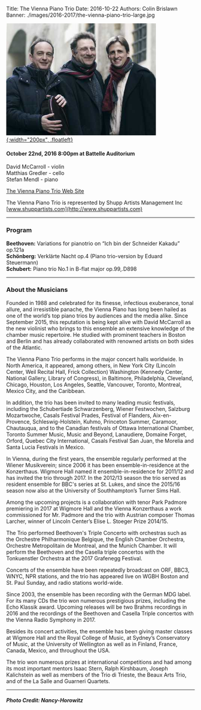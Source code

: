 Title: The Vienna Piano Trio
Date: 2016-10-22
Authors: Colin Brislawn
Banner: ./images/2016-2017/the-vienna-piano-trio-large.jpg

[![ ](/images/2016-2017/the-vienna-piano-trio400.jpg){:width="200px", .floatleft}]({filename}./ViennaPianoTrio.md)

#### October 22nd, 2016 8:00pm at Battelle Auditorium

David McCarroll - violin <br>
Matthias Gredler - cello <br>
Stefan Mendl - piano

[The Vienna Piano Trio Web Site](http://www.viennapianotrio.com/)

The Vienna Piano Trio is represented by Shupp Artists Management Inc [www.shuppartists.com](http://www.shuppartists.com)

---

### Program

**Beethoven:** Variations for pianotrio on “Ich bin der Schneider Kakadu” op.121a <br>
**Schönberg:** Verklärte Nacht op.4 (Piano trio-version by Eduard Steuermann) <br>
**Schubert:** Piano trio No.1 in B-flat major op.99,.D898

---

### About the Musicians

Founded in 1988 and celebrated for its finesse, infectious exuberance, tonal allure, and  irresistible panache, the Vienna Piano has long been hailed as one of the world’s top piano trios by audiences and the media alike.  Since September 2015, this reputation is being kept alive with David McCarroll as the new violinist who brings to this ensemble an extensive knowledge of the chamber music repertoire. He studied with prominent teachers in Boston and Berlin and has already collaborated with renowned artists on both sides of the Atlantic.

The Vienna Piano Trio performs in the major concert halls worldwide.  In North America, it appeared, among others, in New York City (Lincoln Center, Weil Recital Hall, Frick Collection) Washington (Kennedy Center, National Gallery, Library of Congress), in Baltimore,  Philadelphia, Cleveland, Chicago, Houston, Los Angeles, Seattle, Vancouver, Toronto, Montreal, Mexico City, and the Caribbean.

In addition, the trio has been invited to many leading music festivals, including the Schubertiade Schwarzenberg,  Wiener Festwochen, Salzburg Mozartwoche, Casals Festival Prades,  Festival of Flanders, Aix-en-Provence, Schleswig-Holstein, Kuhmo, Princeton Summer, Caramoor, Chautauqua, and to the Canadian festivals of Ottawa International Chamber, Toronto Summer Music, Music and Beyond, Lanaudiere, Domaine Forget, Orford, Quebec City International, Casals Festival San Juan,  the Morelia and Santa Lucia Festivals in Mexico.

In Vienna, during the first years, the ensemble regularly performed at the Wiener Musikverein;  since 2006  it has been ensemble-in-residence at  the Konzerthaus.  Wigmore Hall named it ensemble-in-residence for 2011/12 and has invited the trio through 2017.  In the 2012/13 season the trio served as resident ensemble for BBC's series at St. Lukes, and since the 2015/16 season now also at the University of Southhampton’s  Turner Sims Hall.

Among the upcoming projects is a collaboration with tenor Park Padmore premiering in 2017 at Wigmore Hall and the Vienna Konzerthaus a work commissioned for Mr. Padmore and the trio with Austrian  composer Thomas Larcher, winner of Lincoln Center’s Elise L. Stoeger Prize 2014/15.

The Trio performed Beethoven's Triple Concerto with orchestras such as the Orchestre Philharmonique Belgique, the English Chamber Orchestra, Orchestre Metropolitain de Montreal, and  the Munich Chamber.  It will perform  the Beethoven and the Casella triple concertos with the Tonkuenstler Orchestra at the 2017 Grafenegg Festival.

Concerts of the ensemble have been repeatedly broadcast on ORF, BBC3, WNYC, NPR stations, and the trio has appeared live on WGBH Boston and St. Paul Sunday, and radio stations world-wide.

Since 2003,  the ensemble has been recording with the German MDG label.   For its many CDs the trio won numerous prestigious prizes, including the Echo Klassik award.   Upcoming releases will be two Brahms recordings in 2016 and the recordings of the Beethoven and Casella Triple concertos with the Vienna Radio Symphony in 2017.

Besides its concert activities, the ensemble has been giving  master classes at Wigmore Hall and the Royal College of Music, at Sydney’s Conservatory of Music, at the University of Wellington as well as in Finland, France, Canada, Mexico, and throughout the USA.

The trio won numerous prizes at international competitions and had among its most important mentors Isaac Stern,  Ralph Kirshbaum,  Joseph Kalichstein as well as members of the Trio di Trieste,  the Beaux Arts Trio, and of the La Salle and Guarneri Quartets.       

---

##### Photo Credit: Nancy-Horowitz
